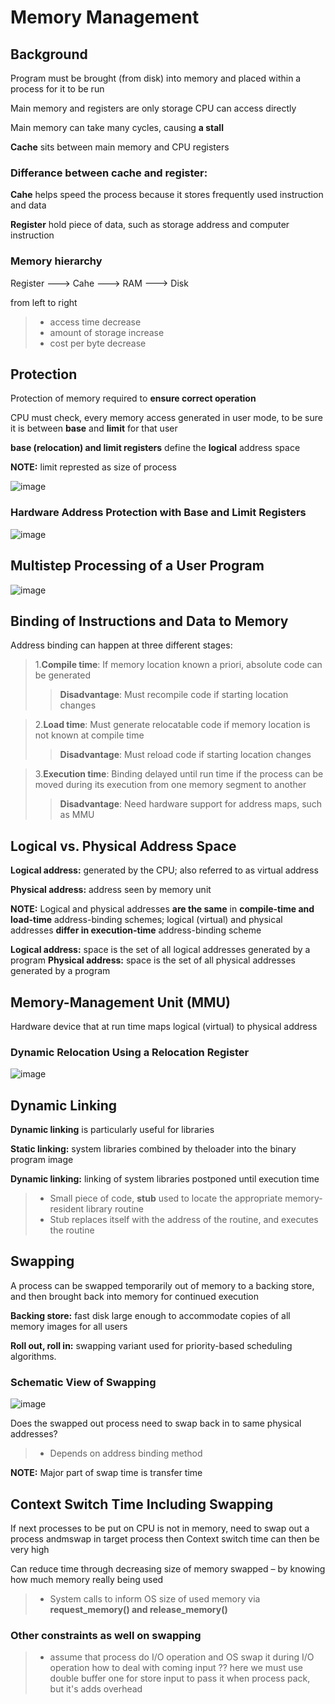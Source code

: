 # Memory Management 

## Background

Program must be brought (from disk) into memory and placed within a process for it to be run

Main memory and registers are only storage CPU can access directly

Main memory can take many cycles, causing **a stall**

**Cache** sits between main memory and CPU registers

### Differance between cache and register:

**Cahe** helps speed the process because it stores frequently used instruction and data

**Register** hold piece of data, such as storage address and computer instruction

### Memory hierarchy

Register ---> Cahe ---> RAM ---> Disk

from left to right
>- access time decrease
>- amount of storage increase
>- cost per byte decrease

## Protection
Protection of memory required to **ensure correct operation**

CPU must check, every memory access generated in user mode, to be sure it is between **base** and **limit** for that user

**base (relocation) and limit registers** define the **logical** address space

**NOTE:** limit represted as size of process

![image](https://user-images.githubusercontent.com/64374947/106894866-2d211f00-66f8-11eb-92d6-416580a996b4.png)

### Hardware Address Protection with Base and Limit Registers
![image](https://user-images.githubusercontent.com/64374947/106894994-5b9efa00-66f8-11eb-8917-15f327eb10d1.png)


## Multistep Processing of a User Program
![image](https://user-images.githubusercontent.com/64374947/106895321-b89ab000-66f8-11eb-81d0-628efcd1135d.png)

## Binding of Instructions and Data to Memory
Address binding can happen at three different stages:

> 1.**Compile time**: If memory location known a priori, absolute code can be generated
> > **Disadvantage**: Must recompile code if starting location changes

> 2.**Load time**: Must generate relocatable code if memory location is not known at compile time
> > **Disadvantage**: Must reload code if starting location changes


> 3.**Execution time**: Binding delayed until run time if the process can be moved during its execution from one memory segment to another
> > **Disadvantage**: Need hardware support for address maps, such as MMU


## Logical vs. Physical Address Space
**Logical address:** generated by the CPU; also referred to as virtual address

**Physical address:** address seen by memory unit

**NOTE:** Logical and physical addresses **are the same** in
**compile-time and load-time** address-binding
schemes; logical (virtual) and physical addresses
**differ in execution-time** address-binding scheme

**Logical address:** space is the set of all logical
addresses generated by a program
**Physical address:** space is the set of all physical
addresses generated by a program

## Memory-Management Unit (MMU)
Hardware device that at run time maps logical (virtual) to physical address

### Dynamic Relocation Using a Relocation Register
![image](https://user-images.githubusercontent.com/64374947/106896867-d1a46080-66fa-11eb-966d-db483ecc9189.png)

## Dynamic Linking

**Dynamic linking** is particularly useful for libraries

**Static linking:** system libraries combined by theloader into the binary program image

**Dynamic linking:** linking of system libraries postponed until execution time

> - Small piece of code, **stub** used to locate the appropriate memory-resident library routine 
> - Stub replaces itself with the address of the routine, and executes the routine

## Swapping

A process can be swapped temporarily out of
memory to a backing store, and then brought
back into memory for continued execution

**Backing store:** fast disk large enough to
accommodate copies of all memory images for
all users

**Roll out, roll in:** swapping variant used for
priority-based scheduling algorithms.

### Schematic View of Swapping
![image](https://user-images.githubusercontent.com/64374947/106897911-39a77680-66fc-11eb-87d0-f760f427b39e.png)

Does the swapped out process need to swap
back in to same physical addresses?
> - Depends on address binding method

**NOTE:** Major part of swap time is transfer time

## Context Switch Time Including Swapping

If next processes to be put on CPU is not in memory, need to swap out a process andmswap in target process
then Context switch time can then be very high

Can reduce time through decreasing size of memory swapped – by knowing how much memory really being used
> - System calls to inform OS size of used memory via **request_memory() and release_memory()**

### Other constraints as well on swapping
> - assume that process do I/O operation and OS swap it during I/O operation how to deal with coming input ?? here we must use double buffer one for store input to pass it when process pack, but it's adds overhead

